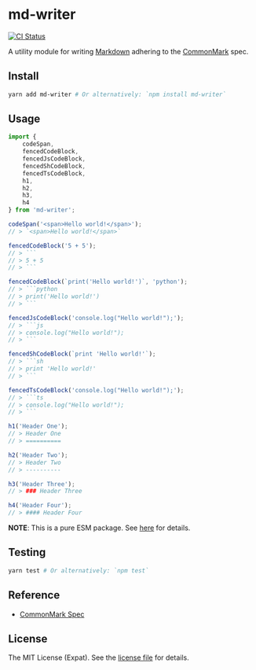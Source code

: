 md-writer
=========
[![CI Status][CI BADGE]][CI PAGE]

A utility module for writing [Markdown][MARKDOWN] adhering to the [CommonMark][COMMONMARK] spec.

Install
-------
```sh
yarn add md-writer # Or alternatively: `npm install md-writer`
```

Usage
-----
```js
import {
    codeSpan,
    fencedCodeBlock,
    fencedJsCodeBlock,
    fencedShCodeBlock,
    fencedTsCodeBlock,
    h1,
    h2,
    h3,
    h4
} from 'md-writer';

codeSpan('<span>Hello world!</span>');
// > `<span>Hello world!</span>`

fencedCodeBlock('5 + 5');
// > ```
// > 5 + 5
// > ```

fencedCodeBlock(`print('Hello world!')`, 'python');
// > ```python
// > print('Hello world!')
// > ```

fencedJsCodeBlock('console.log("Hello world!");');
// > ```js
// > console.log("Hello world!");
// > ```

fencedShCodeBlock(`print 'Hello world!'`);
// > ```sh
// > print 'Hello world!'
// > ```

fencedTsCodeBlock('console.log("Hello world!");');
// > ```ts
// > console.log("Hello world!");
// > ```

h1('Header One');
// > Header One
// > ==========

h2('Header Two');
// > Header Two
// > ----------

h3('Header Three');
// > ### Header Three

h4('Header Four');
// > #### Header Four
```

**NOTE**: This is a pure ESM package. See [here](https://gist.github.com/sindresorhus/a39789f98801d908bbc7ff3ecc99d99c) for details.

Testing
-------
```sh
yarn test # Or alternatively: `npm test`
```

Reference
---------
- [CommonMark Spec](http://spec.commonmark.org/)

License
-------
The MIT License (Expat). See the [license file](LICENSE) for details.


[CI BADGE]: https://github.com/jbenner-radham/node-md-writer/actions/workflows/ci.yaml/badge.svg
[CI PAGE]: https://github.com/jbenner-radham/node-md-writer/actions/workflows/ci.yaml
[COMMONMARK]: http://commonmark.org/
[MARKDOWN]: https://daringfireball.net/projects/markdown/
